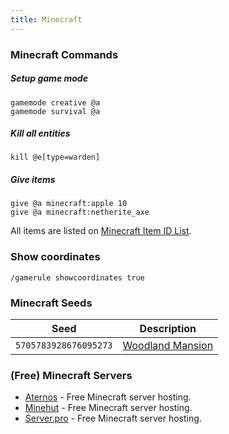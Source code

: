 ```yaml
---
title: Minecraft
---
```


### Minecraft Commands

##### Setup game mode

```text
gamemode creative @a
gamemode survival @a
```

##### Kill all entities

```text
kill @e[type=warden]
```

##### Give items

```text
give @a minecraft:apple 10
give @a minecraft:netherite_axe
```

All items are listed on [Minecraft Item ID List](https://minecraftitemids.com/).

### Show coordinates

```text
/gamerule showcoordinates true
```

### Minecraft Seeds

| Seed                  | Description                                                                          |
|-----------------------|--------------------------------------------------------------------------------------|
| `5705783928676095273` | [Woodland Mansion](https://www.chunkbase.com/apps/seed-map#seed=5705783928676095273) |

### (Free) Minecraft Servers

- [Aternos](https://aternos.org/) - Free Minecraft server hosting.
- [Minehut](https://minehut.com/) - Free Minecraft server hosting.
- [Server.pro](https://server.pro/) - Free Minecraft server hosting.
